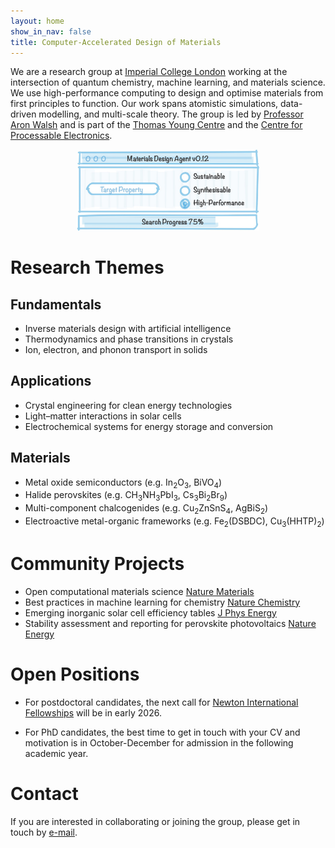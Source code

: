 ```yaml
---
layout: home
show_in_nav: false
title: Computer-Accelerated Design of Materials
---
```


We are a research group at [Imperial College London](https://www.imperial.ac.uk/materials) working at the intersection of quantum chemistry, machine learning, and materials science. We use high-performance computing to design and optimise materials from first principles to function. Our work spans atomistic simulations, data-driven modelling, and multi-scale theory. The group is led by [Professor Aron Walsh](http://www.imperial.ac.uk/people/a.walsh) and is part of the [Thomas Young Centre](https://thomasyoungcentre.org) and the [Centre for Processable Electronics](https://www.imperial.ac.uk/processable-electronics).

<p align="center" width="100%">
    <img width="58%" src="/images/chemnav.jpg"> 
</p>

# Research Themes

## Fundamentals
* Inverse materials design with artificial intelligence  
* Thermodynamics and phase transitions in crystals  
* Ion, electron, and phonon transport in solids  

## Applications
* Crystal engineering for clean energy technologies   
* Light–matter interactions in solar cells  
* Electrochemical systems for energy storage and conversion  

## Materials
* Metal oxide semiconductors (e.g. In<sub>2</sub>O<sub>3</sub>, BiVO<sub>4</sub>)
* Halide perovskites (e.g. CH<sub>3</sub>NH<sub>3</sub>PbI<sub>3</sub>, Cs<sub>3</sub>Bi<sub>2</sub>Br<sub>9</sub>)
* Multi-component chalcogenides (e.g. Cu<sub>2</sub>ZnSnS<sub>4</sub>, AgBiS<sub>2</sub>)
* Electroactive metal-organic frameworks (e.g. Fe<sub>2</sub>(DSBDC), Cu<sub>3</sub>(HHTP)<sub>2</sub>)

# Community Projects
* Open computational materials science [Nature Materials](https://www.nature.com/articles/s41563-023-01699-7)
* Best practices in machine learning for chemistry [Nature Chemistry](https://www.nature.com/articles/s41557-021-00716-z)
* Emerging inorganic solar cell efficiency tables [J Phys Energy](https://iopscience.iop.org/article/10.1088/2515-7655/abebca/meta)
* Stability assessment and reporting for perovskite photovoltaics [Nature Energy](https://www.nature.com/articles/s41560-019-0529-5)

# Open Positions
* For postdoctoral candidates, the next call for [Newton International Fellowships](https://royalsociety.org/grants/newton-international) will be in early 2026.

* For PhD candidates, the best time to get in touch with your CV and motivation is in October-December for admission in the following academic year. 

# Contact
If you are interested in collaborating or joining the group, please get in touch by [e-mail](mailto:a.walsh[at]imperial.ac.uk).